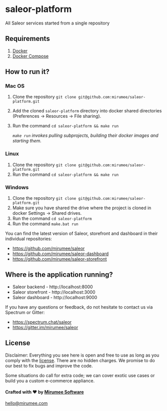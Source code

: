 # saleor-platform

All Saleor services started from a single repository

## Requirements
1. [Docker](https://docs.docker.com/install/)
2. [Docker Compose](https://docs.docker.com/compose/install/)

## How to run it?


### Mac OS
1. Clone the repository `git clone git@github.com:mirumee/saleor-platform.git`
2. Add the cloned `saleor-platform` directory into docker shared directories (Preferences -> Resources -> File sharing).
3. Run the command `cd saleor-platform && make run`

    *`make run` invokes pulling subprojects, building their docker images and starting them.*


### Linux
1. Clone the repository `git clone git@github.com:mirumee/saleor-platform.git`
2. Run the command `cd saleor-platform && make run`

### Windows
1. Clone the repository `git clone git@github.com:mirumee/saleor-platform.git`
2. Make sure you have shared the drive where the project is cloned in docker Settings -> Shared drives.
3. Run the command `cd saleor-platform`
4. Run the command `make.bat run`

You can find the latest version of Saleor, storefront and dashboard in their individual repositories:

- https://github.com/mirumee/saleor
- https://github.com/mirumee/saleor-dashboard
- https://github.com/mirumee/saleor-storefront

## Where is the application running?
- Saleor backend - http://localhost:8000
- Saleor storefront - http://localhost:3000
- Saleor dashboard - http://localhost:9000


If you have any questions or feedback, do not hesitate to contact us via Spectrum or Gitter:

- https://spectrum.chat/saleor
- https://gitter.im/mirumee/saleor

## License

Disclaimer: Everything you see here is open and free to use as long as you comply with the [license](https://github.com/mirumee/saleor-platform/blob/master/LICENSE). There are no hidden charges. We promise to do our best to fix bugs and improve the code.

Some situations do call for extra code; we can cover exotic use cases or build you a custom e-commerce appliance.

#### Crafted with ❤️ by [Mirumee Software](http://mirumee.com)

hello@mirumee.com
